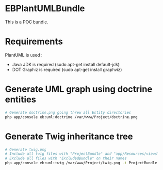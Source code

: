 EBPlantUMLBundle
================

This is a POC bundle.

# Requirements

PlantUML is used :
  - Java JDK is required (sudo apt-get install default-jdk)
  - DOT Graphiz is required (sudo apt-get install graphviz)

# Generate UML graph using doctrine entities

```bash
# Generate doctrine.png going threw all Entity directories
php app/console eb:uml:doctrine /var/www/Project/doctrine.png
```

# Generate Twig inheritance tree

```bash
# Generate twig.png
# Include all twig files with "ProjectBundle" and "app/Resources/views" on their names
# Exclude all files with "ExcludedBundle" on their names
php app/console eb:uml:twig /var/www/Project/twig.png -i ProjectBundle -i app/Resources/views -e ExcludedBundle
```
